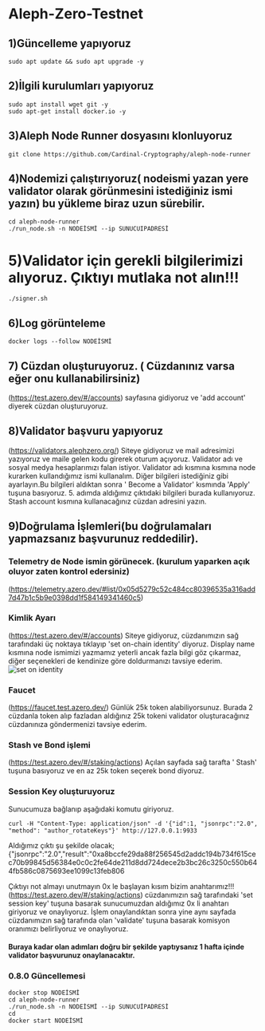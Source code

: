 # Aleph-Zero-Testnet
## 1)Güncelleme yapıyoruz
```
sudo apt update && sudo apt upgrade -y
```
## 2)İlgili kurulumları yapıyoruz
```
sudo apt install wget git -y
sudo apt-get install docker.io -y
```
## 3)Aleph Node Runner dosyasını klonluyoruz
```
git clone https://github.com/Cardinal-Cryptography/aleph-node-runner
```
## 4)Nodemizi çalıştırıyoruz( nodeismi yazan yere validator olarak görünmesini istediğiniz ismi yazın) bu yükleme biraz uzun sürebilir. 
```
cd aleph-node-runner
./run_node.sh -n NODEİSMİ --ip SUNUCUIPADRESİ
```
# 5)Validator için gerekli bilgilerimizi alıyoruz. Çıktıyı mutlaka not alın!!!
```
./signer.sh
```
## 6)Log görünteleme
```
docker logs --follow NODEİSMİ
```
## 7) Cüzdan oluşturuyoruz. ( Cüzdanınız varsa eğer onu kullanabilirsiniz) 
(https://test.azero.dev/#/accounts) sayfasına gidiyoruz ve 'add account' diyerek cüzdan oluşturuyoruz. 
## 8)Validator başvuru yapıyoruz
(https://validators.alephzero.org/)
Siteye gidiyoruz ve mail adresimizi yazıyoruz ve maile gelen kodu girerek oturum açıyoruz.  Validator adı ve  sosyal medya hesaplarımızı falan istiyor. Validator adı kısmına kısmına node kurarken kullandığımız ismi kullanalım. Diğer bilgileri istediğiniz gibi ayarlayın.Bu bilgileri aldıktan sonra ' Become a Validator' kısmında 'Apply' tuşuna basıyoruz.  5. adımda aldığımız çıktıdaki bilgileri burada kullanıyoruz. Stash account kısmına kullanacağınız cüzdan adresini yazın.
## 9)Doğrulama İşlemleri(bu doğrulamaları yapmazsanız başvurunuz reddedilir).
### Telemetry de Node ismin görünecek. (kurulum yaparken açık oluyor zaten kontrol edersiniz)
(https://telemetry.azero.dev/#list/0x05d5279c52c484cc80396535a316add7d47b1c5b9e0398dd1f584149341460c5) 
### Kimlik Ayarı
(https://test.azero.dev/#/accounts)  Siteye gidiyoruz, cüzdanımızın sağ tarafındaki üç noktaya tıklayıp 'set on-chain identity' diyoruz. Display name kısmına node ismimizi yazmamız yeterli ancak fazla bilgi göz çıkarmaz, diğer seçenekleri de kendinize göre doldurmanızı tavsiye ederim.
![set on identity](https://user-images.githubusercontent.com/101218992/200088300-7e415edc-7871-4bc8-989f-8f304017ec3a.png)
### Faucet
(https://faucet.test.azero.dev/) Günlük 25k token alabiliyorsunuz. Burada 2 cüzdanla token alıp fazladan aldığınız 25k tokeni validator oluşturacağınız cüzdanınıza göndermenizi tavsiye ederim.
### Stash ve Bond işlemi
(https://test.azero.dev/#/staking/actions) Açılan sayfada sağ tarafta ' Stash' tuşuna basıyoruz ve en az 25k token seçerek bond diyoruz.
### Session Key oluşturuyoruz
Sunucumuza bağlanıp aşağıdaki komutu giriyoruz.
```
curl -H "Content-Type: application/json" -d '{"id":1, "jsonrpc":"2.0", "method": "author_rotateKeys"}' http://127.0.0.1:9933
```

Aldığımız çıktı şu şekilde olacak;
{"jsonrpc":"2.0","result":"0xa8bccfe29da88f256545d2addc194b734f615cec70b99845d56384e0c0c2fe64de211d8dd724dece2b3bc26c3250c550b644fb586c0875693ee1099c13feb806

Çıktıyı not almayı unutmayın 0x le başlayan kısım bizim anahtarımız!!!
(https://test.azero.dev/#/staking/actions)   cüzdanımızın sağ tarafındaki 'set session key' tuşuna basarak sunucumuzdan aldığımız 0x li anahtarı giriyoruz ve onaylıyoruz.
İşlem onaylandıktan sonra yine aynı sayfada cüzdanımızın sağ tarafında olan 'validate' tuşuna basarak komisyon oranımızı belirliyoruz ve onaylıyoruz. 

#### Buraya kadar olan adımları doğru bir şekilde yaptıysanız 1 hafta içinde validator başvurunuz onaylanacaktır.

### 0.8.0 Güncellemesi
```
docker stop NODEİSMİ 
cd aleph-node-runner
./run_node.sh -n NODEİSMİ --ip SUNUCUİPADRESİ 
cd
docker start NODEİSMİ
```

